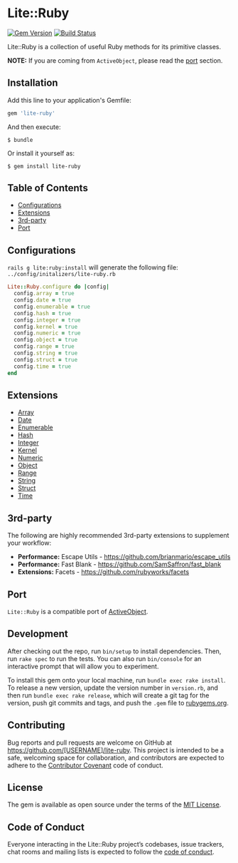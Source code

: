 # Lite::Ruby

[![Gem Version](https://badge.fury.io/rb/lite-ruby.svg)](http://badge.fury.io/rb/lite-ruby)
[![Build Status](https://travis-ci.org/drexed/lite-ruby.svg?branch=master)](https://travis-ci.org/drexed/lite-ruby)

Lite::Ruby is a collection of useful Ruby methods for its primitive classes.

**NOTE:** If you are coming from `ActiveObject`, please read the [port](#port) section.

## Installation

Add this line to your application's Gemfile:

```ruby
gem 'lite-ruby'
```

And then execute:

    $ bundle

Or install it yourself as:

    $ gem install lite-ruby

## Table of Contents

* [Configurations](#configurations)
* [Extensions](#extensions)
* [3rd-party](#3rd-party)
* [Port](#port)

## Configurations

`rails g lite:ruby:install` will generate the following file:
`../config/initalizers/lite-ruby.rb`

```ruby
Lite::Ruby.configure do |config|
  config.array = true
  config.date = true
  config.enumerable = true
  config.hash = true
  config.integer = true
  config.kernel = true
  config.numeric = true
  config.object = true
  config.range = true
  config.string = true
  config.struct = true
  config.time = true
end
```

## Extensions

* [Array](https://github.com/drexed/lite-ruby/blob/master/docs/ARRAY.md)
* [Date](https://github.com/drexed/lite-ruby/blob/master/docs/DATE.md)
* [Enumerable](https://github.com/drexed/lite-ruby/blob/master/docs/ENUMERABLE.md)
* [Hash](https://github.com/drexed/lite-ruby/blob/master/docs/HASH.md)
* [Integer](https://github.com/drexed/lite-ruby/blob/master/docs/INTEGER.md)
* [Kernel](https://github.com/drexed/lite-ruby/blob/master/docs/KERNEL.md)
* [Numeric](https://github.com/drexed/lite-ruby/blob/master/docs/NUMERIC.md)
* [Object](https://github.com/drexed/lite-ruby/blob/master/docs/OBJECT.md)
* [Range](https://github.com/drexed/lite-ruby/blob/master/docs/RANGE.md)
* [String](https://github.com/drexed/lite-ruby/blob/master/docs/STRING.md)
* [Struct](https://github.com/drexed/lite-ruby/blob/master/docs/STRUCT.md)
* [Time](https://github.com/drexed/lite-ruby/blob/master/docs/TIME.md)

## 3rd-party

The following are highly recommended 3rd-party extensions to supplement your workflow:

* **Performance:** Escape Utils - https://github.com/brianmario/escape_utils
* **Performance:** Fast Blank - https://github.com/SamSaffron/fast_blank
* **Extensions:** Facets - https://github.com/rubyworks/facets

## Port

`Lite::Ruby` is a compatible port of [ActiveObject](https://github.com/drexed/active_object).

## Development

After checking out the repo, run `bin/setup` to install dependencies. Then, run `rake spec` to run the tests. You can also run `bin/console` for an interactive prompt that will allow you to experiment.

To install this gem onto your local machine, run `bundle exec rake install`. To release a new version, update the version number in `version.rb`, and then run `bundle exec rake release`, which will create a git tag for the version, push git commits and tags, and push the `.gem` file to [rubygems.org](https://rubygems.org).

## Contributing

Bug reports and pull requests are welcome on GitHub at https://github.com/[USERNAME]/lite-ruby. This project is intended to be a safe, welcoming space for collaboration, and contributors are expected to adhere to the [Contributor Covenant](http://contributor-covenant.org) code of conduct.

## License

The gem is available as open source under the terms of the [MIT License](https://opensource.org/licenses/MIT).

## Code of Conduct

Everyone interacting in the Lite::Ruby project’s codebases, issue trackers, chat rooms and mailing lists is expected to follow the [code of conduct](https://github.com/[USERNAME]/lite-ruby/blob/master/CODE_OF_CONDUCT.md).

